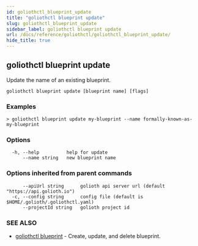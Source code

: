 ```yaml
---
id: goliothctl_blueprint_update
title: "goliothctl blueprint update"
slug: goliothctl_blueprint_update
sidebar_label: goliothctl blueprint update
url: /docs/reference/goliothctl/goliothctl_blueprint_update/
hide_title: true
---
```

## goliothctl blueprint update

Update the name of an existing blueprint.

```
goliothctl blueprint update [blueprint name] [flags]
```

### Examples

```
> goliothctl blueprint update my-blueprint --name formally-known-as-my-blueprint
```

### Options

```
  -h, --help          help for update
      --name string   new blueprint name
```

### Options inherited from parent commands

```
      --apiUrl string      golioth api server url (default "https://api.golioth.io")
  -c, --config string      config file (default is $HOME/.golioth/.goliothctl.yaml)
      --projectId string   golioth project id
```

### SEE ALSO

* [goliothctl blueprint](/reference/command-line-tools/goliothctl/goliothctl_blueprint)	 - Create, update, and delete blueprint.

